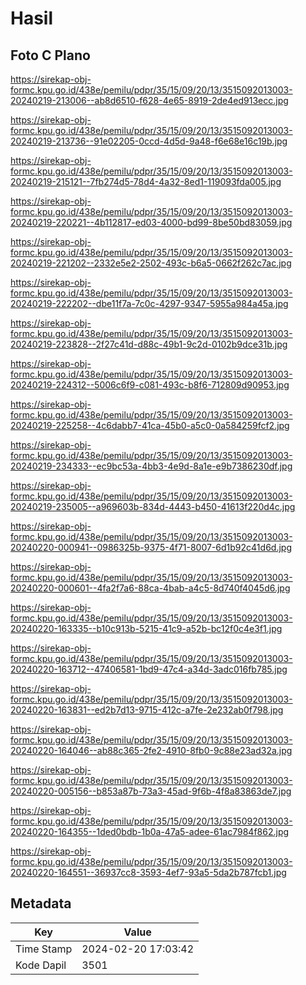 # Hasil

## Foto C Plano

https://sirekap-obj-formc.kpu.go.id/438e/pemilu/pdpr/35/15/09/20/13/3515092013003-20240219-213006--ab8d6510-f628-4e65-8919-2de4ed913ecc.jpg

https://sirekap-obj-formc.kpu.go.id/438e/pemilu/pdpr/35/15/09/20/13/3515092013003-20240219-213736--91e02205-0ccd-4d5d-9a48-f6e68e16c19b.jpg

https://sirekap-obj-formc.kpu.go.id/438e/pemilu/pdpr/35/15/09/20/13/3515092013003-20240219-215121--7fb274d5-78d4-4a32-8ed1-119093fda005.jpg

https://sirekap-obj-formc.kpu.go.id/438e/pemilu/pdpr/35/15/09/20/13/3515092013003-20240219-220221--4b112817-ed03-4000-bd99-8be50bd83059.jpg

https://sirekap-obj-formc.kpu.go.id/438e/pemilu/pdpr/35/15/09/20/13/3515092013003-20240219-221202--2332e5e2-2502-493c-b6a5-0662f262c7ac.jpg

https://sirekap-obj-formc.kpu.go.id/438e/pemilu/pdpr/35/15/09/20/13/3515092013003-20240219-222202--dbe11f7a-7c0c-4297-9347-5955a984a45a.jpg

https://sirekap-obj-formc.kpu.go.id/438e/pemilu/pdpr/35/15/09/20/13/3515092013003-20240219-223828--2f27c41d-d88c-49b1-9c2d-0102b9dce31b.jpg

https://sirekap-obj-formc.kpu.go.id/438e/pemilu/pdpr/35/15/09/20/13/3515092013003-20240219-224312--5006c6f9-c081-493c-b8f6-712809d90953.jpg

https://sirekap-obj-formc.kpu.go.id/438e/pemilu/pdpr/35/15/09/20/13/3515092013003-20240219-225258--4c6dabb7-41ca-45b0-a5c0-0a584259fcf2.jpg

https://sirekap-obj-formc.kpu.go.id/438e/pemilu/pdpr/35/15/09/20/13/3515092013003-20240219-234333--ec9bc53a-4bb3-4e9d-8a1e-e9b7386230df.jpg

https://sirekap-obj-formc.kpu.go.id/438e/pemilu/pdpr/35/15/09/20/13/3515092013003-20240219-235005--a969603b-834d-4443-b450-41613f220d4c.jpg

https://sirekap-obj-formc.kpu.go.id/438e/pemilu/pdpr/35/15/09/20/13/3515092013003-20240220-000941--0986325b-9375-4f71-8007-6d1b92c41d6d.jpg

https://sirekap-obj-formc.kpu.go.id/438e/pemilu/pdpr/35/15/09/20/13/3515092013003-20240220-000601--4fa2f7a6-88ca-4bab-a4c5-8d740f4045d6.jpg

https://sirekap-obj-formc.kpu.go.id/438e/pemilu/pdpr/35/15/09/20/13/3515092013003-20240220-163335--b10c913b-5215-41c9-a52b-bc12f0c4e3f1.jpg

https://sirekap-obj-formc.kpu.go.id/438e/pemilu/pdpr/35/15/09/20/13/3515092013003-20240220-163712--47406581-1bd9-47c4-a34d-3adc016fb785.jpg

https://sirekap-obj-formc.kpu.go.id/438e/pemilu/pdpr/35/15/09/20/13/3515092013003-20240220-163831--ed2b7d13-9715-412c-a7fe-2e232ab0f798.jpg

https://sirekap-obj-formc.kpu.go.id/438e/pemilu/pdpr/35/15/09/20/13/3515092013003-20240220-164046--ab88c365-2fe2-4910-8fb0-9c88e23ad32a.jpg

https://sirekap-obj-formc.kpu.go.id/438e/pemilu/pdpr/35/15/09/20/13/3515092013003-20240220-005156--b853a87b-73a3-45ad-9f6b-4f8a83863de7.jpg

https://sirekap-obj-formc.kpu.go.id/438e/pemilu/pdpr/35/15/09/20/13/3515092013003-20240220-164355--1ded0bdb-1b0a-47a5-adee-61ac7984f862.jpg

https://sirekap-obj-formc.kpu.go.id/438e/pemilu/pdpr/35/15/09/20/13/3515092013003-20240220-164551--36937cc8-3593-4ef7-93a5-5da2b787fcb1.jpg


## Metadata

| Key        | Value               |
| ---------- | ------------------- |
| Time Stamp | 2024-02-20 17:03:42 |
| Kode Dapil | 3501                |




